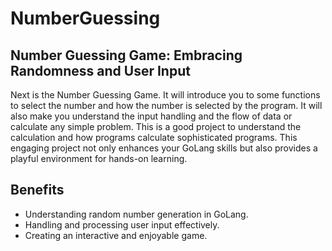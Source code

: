 # NumberGuessing

## Number Guessing Game: Embracing Randomness and User Input
Next is the Number Guessing Game. It will introduce you to some functions to select the number and how the number is selected by the program. It will also make you understand the input handling and the flow of data or calculate any simple problem. This is a good project to understand the calculation and how programs calculate sophisticated programs. This engaging project not only enhances your GoLang skills but also provides a playful environment for hands-on learning.

## Benefits
<ul>
  <li>Understanding random number generation in GoLang.</li>
  <li>Handling and processing user input effectively.</li>
  <li>Creating an interactive and enjoyable game.</li>
</ul>
